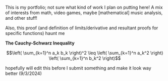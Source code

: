 This is my portfolio; not sure what kind of work I plan on putting here! A mix of interests from math, video games, maybe [mathematical] music analysis, and other stuff!

Also, this proof (and definition of limits/derivative and resultant proofs for specific functions) haunt me 

**The Cauchy-Schwarz Inequality**

$$\left( \sum_{k=1}^n a_k b_k \right)^2 \leq \left( \sum_{k=1}^n a_k^2 \right) \left( \sum_{k=1}^n b_k^2 \right)$$

hopefully will edit this before I submit something and make it look way better (9/3/2024)
